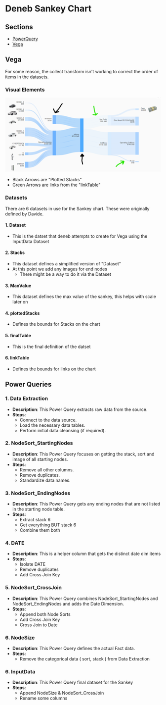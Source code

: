# Deneb Sankey Chart

## Sections

- [PowerQuery](#powerquery)
- [Vega](#vega)

## Vega

For some reason, the collect transform isn't working to correct the order of items in the datasets.

### Visual Elements
[![SankeyChart](https://raw.githubusercontent.com/FreshBI/Innovation-Repository/main/Deneb/Sankey/Images/Sankey%20With%20Lines.png)](https://app.powerbi.com/view?r=eyJrIjoiZjVmZmZhNjQtODNlMi00MmU1LWIyODktY2MxNTE5NDEyYzZjIiwidCI6ImNhMjJhYmIxLTY3OWYtNDQyZi1iYTRkLTg4NWZlNWIxZTQ2NCIsImMiOjZ9)
- Black Arrows are "Plotted Stacks"
- Green Arrows are links from the "linkTable" 

### Datasets

There are 6 datasets in use for the Sankey chart. These were originally defined by Davide.

#### 1. Dataset
- This is the datset that deneb attempts to create for Vega using the InputData Dataset

#### 2. Stacks
- This dataset defines a simplified version of "Dataset"
- At this point we add any images for end nodes	
	- There might be a way to do it via the Dataset
	
#### 3. MaxValue
- This dataset defines the max value of the sankey, this helps with scale later on

#### 4. plottedStacks
- Defines the bounds for Stacks on the chart

#### 5. finalTable
- This is the final definition of the datset

#### 6. linkTable
- Defines the bounds for links on the chart


## Power Queries
### 1. Data Extraction

- **Description**: This Power Query extracts raw data from the source.
- **Steps**:
  - Connect to the data source.
  - Load the necessary data tables.
  - Perform initial data cleansing (if required).

### 2. NodeSort_StartingNodes

- **Description**: This Power Query focuses on getting the stack, sort and image of all starting nodes.
- **Steps**:
  - Remove all other columns.
  - Remove duplicates.
  - Standardize data names.

### 3. NodeSort_EndingNodes

- **Description**: This Power Query gets any ending nodes that are not listed in the starting node table.
- **Steps**:
  - Extract stack 6
  - Get everything BUT stack 6
  - Combine them both

### 4. DATE

- **Description**: This is a helper column that gets the distinct date dim items
- **Steps**:
  - Isolate DATE
  - Remove duplicates
  - Add Cross Join Key
  
### 5. NodeSort_CrossJoin

- **Description**: This Power Query combines NodeSort_StartingNodes and NodeSort_EndingNodes and adds the Date Dimension.
- **Steps**:
  - Append both Node Sorts
  - Add Cross Join Key
  - Cross Join to Date

### 6. NodeSize

- **Description**: This Power Query defines the actual Fact data.
- **Steps**:
  - Remove the categorical data ( sort, stack ) from Data Extraction

### 6. InputData

- **Description**: This Power Query final dataset for the Sankey
- **Steps**:
  - Append NodeSize & NodeSort_CrossJoin
  - Rename some columns
